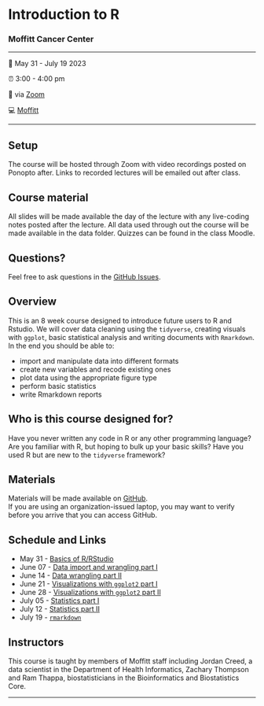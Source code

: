 
<!-- README.md is generated from README.Rmd. Please edit that file -->

# Introduction to R

### Moffitt Cancer Center

------------------------------------------------------------------------

:calendar: May 31 - July 19 2023

:alarm_clock: 3:00 - 4:00 pm

:office: via [Zoom](https://moffitt.zoom.us/j/94702569348)

:computer: [Moffitt](https://moffitt.org/)

------------------------------------------------------------------------

## Setup

The course will be hosted through Zoom with video recordings posted on
Ponopto after. Links to recorded lectures will be emailed out after
class.

<!-- 
* When you're done, put a green post-it on your computer. 
* If you need help, put up a pink post-it.
-->

## Course material

All slides will be made available the day of the lecture with any
live-coding notes posted after the lecture. All data used through out
the course will be made available in the data folder. Quizzes can be
found in the class Moodle.

<!--
* Rewrite as links to slides on github once they are made
* [Name of talk](path/to/slides.pdf)
-->

## Questions?

Feel free to ask questions in the [GitHub Issues](https://github.com).

## Overview

This is an 8 week course designed to introduce future users to R and
Rstudio. We will cover data cleaning using the `tidyverse`, creating
visuals with `ggplot`, basic statistical analysis and writing documents
with `Rmarkdown`. In the end you should be able to:

<!--
Each instructor should provide a one sentence summary of what participants
will be able to do after thier lecture 
-->

- import and manipulate data into different formats
- create new variables and recode existing ones
- plot data using the appropriate figure type
- perform basic statistics
- write Rmarkdown reports

## Who is this course designed for?

Have you never written any code in R or any other programming language?
Are you familiar with R, but hoping to bulk up your basic skills? Have
you used R but are new to the `tidyverse` framework?

## Materials

Materials will be made available on
[GitHub](https://github.com/FridleyLab/Intro_to_R_2023/).  
If you are using an organization-issued laptop, you may want to verify
before you arrive that you can access GitHub.

## Schedule and Links

- May 31 - [Basics of
  R/RStudio](https://moffitt.hosted.panopto.com/Panopto/Pages/Viewer.aspx?id=2649cee7-8c62-4220-8606-b0130150775c)
- June 07 - [Data import and wrangling part
  I](https://moffitt.hosted.panopto.com/Panopto/Pages/Viewer.aspx?id=e8f7c87f-84a4-4366-87ea-b01a0155080b)
- June 14 - [Data wrangling part
  II](https://moffitt.hosted.panopto.com/Panopto/Pages/Viewer.aspx?id=6ac1fd03-e76f-4ef3-ad77-b02101541d07)
- June 21 - [Visualizations with `ggplot2` part
  I](https://moffitt.hosted.panopto.com/Panopto/Pages/Viewer.aspx?id=450fa6c1-c6d5-4a41-8ce8-b028014df44c)
- June 28 - [Visualizations with `ggplot2` part
  II](https://moffitt.hosted.panopto.com/Panopto/Pages/Viewer.aspx?id=77afb363-11d7-40c5-beff-aec3014a604f)
- July 05 - [Statistics part
  I](https://moffitt.hosted.panopto.com/Panopto/Pages/Viewer.aspx?id=88550b82-b60b-42e3-bba4-aeca0151967b)
- July 12 - [Statistics part
  II](https://moffitt.hosted.panopto.com/Panopto/Pages/Viewer.aspx?id=3ba6f5c1-a058-4d93-85f8-aed1014d746f)
- July 19 -
  [`rmarkdown`](https://moffitt.hosted.panopto.com/Panopto/Pages/Viewer.aspx?id=9382f60b-eb19-4eb4-9426-aed8014ac911)

## Instructors

<!--
Add links to personal websites and double check personal info
* add small blurbs/pictures for each instructor? 
-->

This course is taught by members of Moffitt staff including Jordan
Creed, a data scientist in the Department of Health Informatics, Zachary
Thompson and Ram Thappa, biostatisticians in the Bioinformatics and
Biostatistics Core.

------------------------------------------------------------------------
